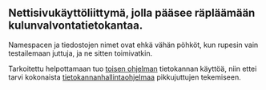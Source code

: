 ## Nettisivukäyttöliittymä, jolla pääsee räpläämään kulunvalvontatietokantaa.

Namespacen ja tiedostojen nimet ovat ehkä vähän pöhköt, kun rupesin vain testailemaan juttuja, ja ne sitten toimivatkin.

Tarkoitettu helpottamaan tuo [toisen ohjelman](https://github.com/j-klint/Kulunvalvonta-console) tietokannan
käyttöä, niin ettei tarvi kokonaista [tietokannanhallintaohjelmaa](https://en.wikipedia.org/wiki/SQL_Server_Management_Studio)
pikkujuttujen tekemiseen.
